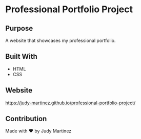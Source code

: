 # Professional Portfolio Project

## Purpose
A website that showcases my professional portfolio.

## Built With
* HTML
* CSS

## Website
https://judy-martinez.github.io/professional-portfolio-project/

## Contribution
Made with ❤️ by Judy Martinez
